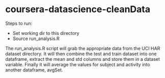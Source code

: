# coursera-datascience-cleanData

Steps to run:
- Set working dir to this directory
- Source run_analysis.R

The run_analysis.R script will grab the appropriate data from the UCI HAR dataset directory.  It will then combine the test and train dataset into one dataframe, extract the mean and std columns and store them in a dataset variable.  Finally it will average the values for subject and activity into another dataframe, avgSet.
